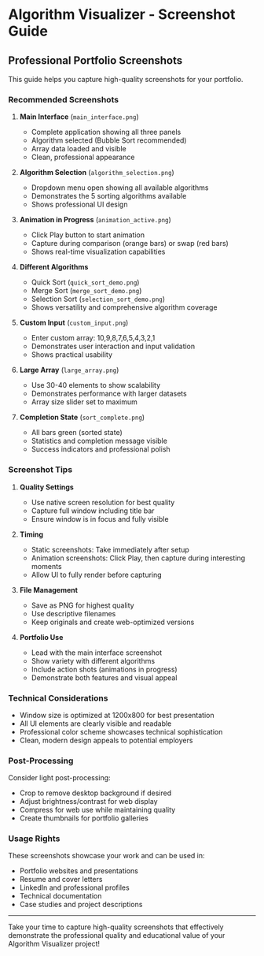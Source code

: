 # Algorithm Visualizer - Screenshot Guide

## Professional Portfolio Screenshots

This guide helps you capture high-quality screenshots for your portfolio.

### Recommended Screenshots

1. **Main Interface** (`main_interface.png`)
   - Complete application showing all three panels
   - Algorithm selected (Bubble Sort recommended)
   - Array data loaded and visible
   - Clean, professional appearance

2. **Algorithm Selection** (`algorithm_selection.png`)
   - Dropdown menu open showing all available algorithms
   - Demonstrates the 5 sorting algorithms available
   - Shows professional UI design

3. **Animation in Progress** (`animation_active.png`)
   - Click Play button to start animation
   - Capture during comparison (orange bars) or swap (red bars)
   - Shows real-time visualization capabilities

4. **Different Algorithms** 
   - Quick Sort (`quick_sort_demo.png`)
   - Merge Sort (`merge_sort_demo.png`) 
   - Selection Sort (`selection_sort_demo.png`)
   - Shows versatility and comprehensive algorithm coverage

5. **Custom Input** (`custom_input.png`)
   - Enter custom array: 10,9,8,7,6,5,4,3,2,1
   - Demonstrates user interaction and input validation
   - Shows practical usability

6. **Large Array** (`large_array.png`)
   - Use 30-40 elements to show scalability
   - Demonstrates performance with larger datasets
   - Array size slider set to maximum

7. **Completion State** (`sort_complete.png`)
   - All bars green (sorted state)
   - Statistics and completion message visible
   - Success indicators and professional polish

### Screenshot Tips

1. **Quality Settings**
   - Use native screen resolution for best quality
   - Capture full window including title bar
   - Ensure window is in focus and fully visible

2. **Timing**
   - Static screenshots: Take immediately after setup
   - Animation screenshots: Click Play, then capture during interesting moments
   - Allow UI to fully render before capturing

3. **File Management**
   - Save as PNG for highest quality
   - Use descriptive filenames
   - Keep originals and create web-optimized versions

4. **Portfolio Use**
   - Lead with the main interface screenshot
   - Show variety with different algorithms
   - Include action shots (animations in progress)
   - Demonstrate both features and visual appeal

### Technical Considerations

- Window size is optimized at 1200x800 for best presentation
- All UI elements are clearly visible and readable
- Professional color scheme showcases technical sophistication
- Clean, modern design appeals to potential employers

### Post-Processing

Consider light post-processing:
- Crop to remove desktop background if desired
- Adjust brightness/contrast for web display
- Compress for web use while maintaining quality
- Create thumbnails for portfolio galleries

### Usage Rights

These screenshots showcase your work and can be used in:
- Portfolio websites and presentations
- Resume and cover letters  
- LinkedIn and professional profiles
- Technical documentation
- Case studies and project descriptions

---

Take your time to capture high-quality screenshots that effectively demonstrate the professional quality and educational value of your Algorithm Visualizer project!
